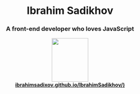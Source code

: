 <div align="center">

<h1 align="center">Ibrahim Sadikhov</h1>
<h3 align="center">A front-end developer who loves JavaScript</h3>
  </div>

<div align="center">
  <a href="https://ibrahimsadixov.github.io/IbrahimSadikhov/"><img height="120" width="100" src="https://ibrahimsadixov.github.io/IbrahimSadikhov/assets/images/portfolioLogo.png" />
  <br /><b>ibrahimsadixov.github.io/IbrahimSadikhov/)</b></a><br /><br /><br />
</div>

 
